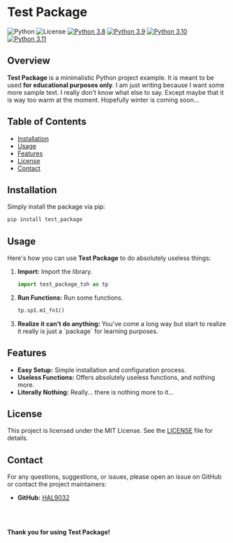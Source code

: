 
# Test Package

![Python](https://img.shields.io/badge/Python-3.8%2B-blue)
![License](https://img.shields.io/badge/License-MIT-green)
[![Python 3.8](https://github.com/HAL9032/test_package/actions/workflows/py3-8.yml/badge.svg)](https://github.com/HAL9032/test_package/actions/workflows/py3-8.yml)
[![Python 3.9](https://github.com/HAL9032/test_package/actions/workflows/py3-9.yml/badge.svg)](https://github.com/HAL9032/test_package/actions/workflows/py3-9.yml)
[![Python 3.10](https://github.com/HAL9032/test_package/actions/workflows/py3-10.yml/badge.svg)](https://github.com/HAL9032/test_package/actions/workflows/py3-10.yml)
[![Python 3.11](https://github.com/HAL9032/test_package/actions/workflows/py3-11.yml/badge.svg)](https://github.com/HAL9032/test_package/actions/workflows/py3-11.yml)

## Overview

**Test Package** is a minimalistic Python project example. It is meant to be used **for educational purposes only**. I am just writing because I want some more sample text. I really don't know what else to say. Except maybe that it is way too warm at the moment. Hopefully winter is coming soon...

## Table of Contents

- [Installation](#installation)
- [Usage](#usage)
- [Features](#features)
- [License](#license)
- [Contact](#contact)

## Installation

Simply install the package via pip:

```bash
pip install test_package
```

## Usage

Here's how you can use **Test Package** to do absolutely useless things:

1. **Import:** Import the library.
    ```python
    import test_package_tsh as tp
    ```

2. **Run Functions:** Run some functions.
    ```python
    tp.sp1.m1_fn1()
    ```

3. **Realize it can't do anything:** You've come a long way but start to realize it really is just a \`package\` for learning purposes.

## Features

- **Easy Setup:** Simple installation and configuration process.
- **Useless Functions:** Offers absolutely useless functions, and nothing more.
- **Literally Nothing:** Really... there is nothing more to it...

## License

This project is licensed under the MIT License. See the [LICENSE](LICENSE) file for details.

## Contact

For any questions, suggestions, or issues, please open an issue on GitHub or contact the project maintainers:

- **GitHub:** [HAL9032](https://github.com/HAL9032)

<br>
<br>

**Thank you for using Test Package!**